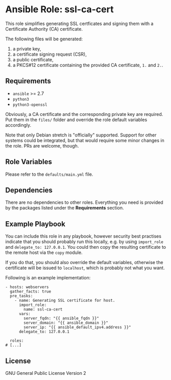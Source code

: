 Ansible Role: ssl-ca-cert
=========

This role simplifies generating SSL certficates and signing them with a Certificate Authority (CA) certificate. 

The following files will be generated:

1. a private key,
2. a certificate signing request (CSR),
3. a public certificate,
4. a PKCS#12 certificate containing the provided CA certificate, `1.` and `2.`.


Requirements
------------

* `ansible` >= 2.7
* `python3`
* `python3-openssl`

Obviously, a CA certificate and the corresponding private key are required. Put them in the `files/` folder and override the role default variables accordingly.

Note that only Debian stretch is "officially" supported. Support for other systems could be integrated, but that would require some minor changes in the role. PRs are welcome, though.

Role Variables
--------------

Please refer to the `defaults/main.yml` file.

Dependencies
------------

There are no dependencies to other roles. Everything you need is provided by the packages listed under the __Requirements__ section.

Example Playbook
----------------

You can include this role in any playbook, however security best practises indicate that you should probably run this locally, e.g. by using `import_role` and `delegate_to: 127.0.0.1`. You could then copy the resulting certificate to the remote host via the `copy` module. 

If you do that, you should also override the default variables, otherwise the certificate will be issued to `localhost`, which is probably not what you want. 

Following is an example implementation:
```
- hosts: webservers
  gather_facts: true
  pre_tasks:
    - name: Generating SSL certificate for host.
      import_role:
        name: ssl-ca-cert
      vars:
        server_fqdn: "{{ ansible_fqdn }}"
        server_domain: "{{ ansible_domain }}"
        server_ip: "{{ ansible_default_ipv4.address }}"
      delegate_to: 127.0.0.1

  roles:
# [...]
```

License
-------
GNU General Public License Version 2
